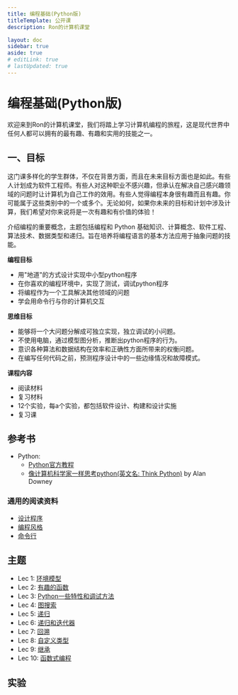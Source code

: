 ```yaml
---
title: 编程基础(Python版)
titleTemplate: 公开课
description: Ron的计算机课堂

layout: doc
sidebar: true
aside: true
# editLink: true
# lastUpdated: true
---
```


# 编程基础(Python版)

欢迎来到Ron的计算机课堂，我们将踏上学习计算机编程的旅程，这是现代世界中任何人都可以拥有的最有趣、有趣和实用的技能之一。

## 一、目标

这门课多样化的学生群体，不仅在背景方面，而且在未来目标方面也是如此。有些人计划成为软件工程师。有些人对这种职业不感兴趣，但承认在解决自己感兴趣领域的问题时让计算机为自己工作的效用。有些人觉得编程本身很有趣而且有趣。你可能属于这些类别中的一个或多个。无论如何，如果你未来的目标和计划中涉及计算，我们希望对你来说将是一次有趣和有价值的体验！

介绍编程的重要概念，主题包括编程和 Python 基础知识、计算概念、软件工程、算法技术、数据类型和递归。旨在培养将编程语言的基本方法应用于抽象问题的技能。

**编程目标**

- 用"地道"的方式设计实现中小型python程序
- 在你喜欢的编程环境中，实现了测试，调试python程序
- 将编程作为一个工具解决其他领域的问题
- 学会用命令行与你的计算机交互

**思维目标**

- 能够将一个大问题分解成可独立实现，独立调试的小问题。
- 不使用电脑，通过模型图分析，推断出python程序的行为。
- 意识各种算法和数据结构在效率和正确性方面所带来的权衡问题。
- 在编写任何代码之前，预测程序设计中的一些边缘情况和故障模式。

**课程内容**

- 阅读材料
- 复习材料
- 12个实验，每a个实验，都包括软件设计、构建和设计实施
- 复习课

## 参考书

- Python:
  - [Python官方教程](https://docs.python.org/zh-cn/3/tutorial/index.html)
  - [像计算机科学家一样思考python(英文名: Think Python)](https://book.douban.com/subject/26870407/) by Alan Downey


### 通用的阅读资料

- [设计程序](https://py.mit.edu/spring24/readings/design)
- [编程风格](https://py.mit.edu/spring24/readings/style)
- [命令行](https://py.mit.edu/spring24/readings/command_line)

## 主题

- Lec 1: [环境模型](./lec1.md)
- Lec 2: [有趣的函数](./lec2.md)
- Lec 3: [Python一些特性和调试方法](./lec3.md)
- Lec 4: [图搜索](./lec4.md)
- Lec 5: [递归](./lec5.md)
- Lec 6: [递归和迭代器](./lec6.md)
- Lec 7: [回溯](./lec7.md)
- Lec 8: [自定义类型](./lec8.md)
- Lec 9: [继承](./lec9.md)
- Lec 10: [函数式编程](./lec10.md)


## 实验

